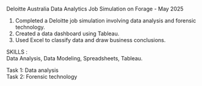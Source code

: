 Deloitte Australia Data Analytics Job Simulation on Forage - May 2025

1. Completed a Deloitte job simulation involving data analysis and forensic technology.
2. Created a data dashboard using Tableau.
3. Used Excel to classify data and draw business conclusions.
   
SKILLS : <BR>
Data Analysis,
Data Modeling,
Spreadsheets,
Tableau.

Task 1: Data analysis <BR>
Task 2: Forensic technology

